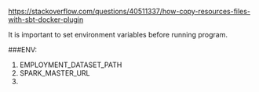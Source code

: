 https://stackoverflow.com/questions/40511337/how-copy-resources-files-with-sbt-docker-plugin

It is important to set environment variables before running program.

###ENV:
1. EMPLOYMENT_DATASET_PATH
2. SPARK_MASTER_URL
3. 